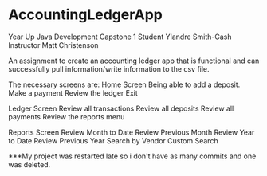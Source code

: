 # AccountingLedgerApp
Year Up Java Development Capstone 1
Student Ylandre Smith-Cash
Instructor Matt Christenson

An assignment to create an accounting ledger app that is functional and can successfully pull information/write information to the csv file. 

The necessary screens are:
Home Screen
  Being able to add a deposit.
  Make a payment
  Review the ledger
  Exit

Ledger Screen
  Review all transactions
  Review all deposits
  Review all payments
  Review the reports menu

Reports Screen
  Review Month to Date
  Review Previous Month
  Review Year to Date
  Review Previous Year
  Search by Vendor
  Custom Search


***My project was restarted late so i don't have as many commits and one was deleted.
  

